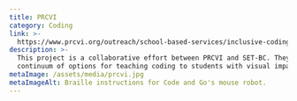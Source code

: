 ```yaml
---
title: PRCVI
category: Coding
link: >-
  https://www.prcvi.org/outreach/school-based-services/inclusive-coding-for-students-with-visual-impairments/
description: >-
  This project is a collaborative effort between PRCVI and SET-BC. They offer a
  continuum of options for teaching coding to students with visual impairments. 
metaImage: /assets/media/prcvi.jpg
metaImageAlt: Braille instructions for Code and Go's mouse robot.
---
```


